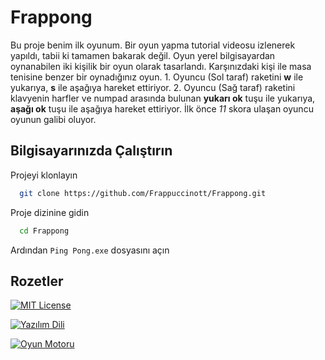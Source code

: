 # Frappong

Bu proje benim ilk oyunum. Bir oyun yapma tutorial videosu izlenerek yapıldı, tabii ki tamamen bakarak değil. Oyun yerel bilgisayardan oynanabilen iki kişilik bir oyun olarak tasarlandı. Karşınızdaki kişi ile masa tenisine benzer bir oynadığınız oyun. 1. Oyuncu (Sol taraf) raketini **w** ile yukarıya, **s** ile aşağıya hareket ettiriyor. 2. Oyuncu (Sağ taraf) raketini klavyenin harfler ve numpad arasında bulunan **yukarı ok** tuşu ile yukarıya, **aşağı ok** tuşu ile aşağıya hareket ettiriyor. İlk önce *11* skora ulaşan oyuncu oyunun galibi oluyor.
## Bilgisayarınızda Çalıştırın

Projeyi klonlayın

```bash
  git clone https://github.com/Frappuccinott/Frappong.git
```

Proje dizinine gidin

```bash
  cd Frappong
```

Ardından `Ping Pong.exe` dosyasını açın
  
## Rozetler
[![MIT License](https://img.shields.io/badge/License-MIT-green.svg)](https://choosealicense.com/licenses/mit/)

[![Yazılım Dili](https://img.shields.io/badge/Yaz%C4%B1l%C4%B1m%20Dili-C%23-blue)](https://learn.microsoft.com/en-us/dotnet/csharp/)

[![Oyun Motoru](https://img.shields.io/badge/Oyun%20Motoru-Unity-brightgreen)](https://unity.com/)
